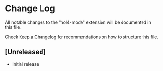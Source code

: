 # Change Log

All notable changes to the "hol4-mode" extension will be documented in this file.

Check [Keep a Changelog](http://keepachangelog.com/) for recommendations on how to structure this file.

## [Unreleased]

- Initial release